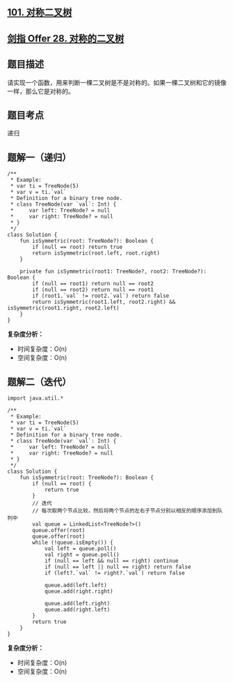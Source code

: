 ## [101. 对称二叉树](https://leetcode.cn/problems/symmetric-tree/description/)
## [剑指 Offer 28. 对称的二叉树](https://leetcode.cn/problems/dui-cheng-de-er-cha-shu-lcof/description/)

## 题目描述

请实现一个函数，用来判断一棵二叉树是不是对称的。如果一棵二叉树和它的镜像一样，那么它是对称的。

## 题目考点

递归

## 题解一（递归）
 
```
/**
 * Example:
 * var ti = TreeNode(5)
 * var v = ti.`val`
 * Definition for a binary tree node.
 * class TreeNode(var `val`: Int) {
 *     var left: TreeNode? = null
 *     var right: TreeNode? = null
 * }
 */
class Solution {
    fun isSymmetric(root: TreeNode?): Boolean {
        if (null == root) return true
        return isSymmetric(root.left, root.right)
    }

    private fun isSymmetric(root1: TreeNode?, root2: TreeNode?): Boolean {
        if (null == root1) return null == root2
        if (null == root2) return null == root1
        if (root1.`val` != root2.`val`) return false
        return isSymmetric(root1.left, root2.right) && isSymmetric(root1.right, root2.left)
    }
}
```

**复杂度分析：**

- 时间复杂度：O(n)
- 空间复杂度：O(n) 

## 题解二（迭代）
 
```
import java.util.*

/**
 * Example:
 * var ti = TreeNode(5)
 * var v = ti.`val`
 * Definition for a binary tree node.
 * class TreeNode(var `val`: Int) {
 *     var left: TreeNode? = null
 *     var right: TreeNode? = null
 * }
 */
class Solution {
    fun isSymmetric(root: TreeNode?): Boolean {
        if (null == root) {
            return true
        }
        // 迭代
        // 每次取两个节点比较，然后将两个节点的左右子节点分别以相反的顺序添加到队列中
        val queue = LinkedList<TreeNode?>()
        queue.offer(root)
        queue.offer(root)
        while (!queue.isEmpty()) {
            val left = queue.poll()
            val right = queue.poll()
            if (null == left && null == right) continue
            if (null == left || null == right) return false
            if (left?.`val` != right?.`val`) return false

            queue.add(left.left)
            queue.add(right.right)

            queue.add(left.right)
            queue.add(right.left)
        }
        return true
    }
}
```

**复杂度分析：**

- 时间复杂度：O(n)
- 空间复杂度：O(n) 
